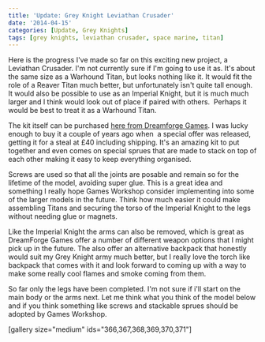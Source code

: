 ```yaml
---
title: 'Update: Grey Knight Leviathan Crusader'
date: '2014-04-15'
categories: [Update, Grey Knights]
tags: [grey knights, leviathan crusader, space marine, titan]
---
```


Here is the progress I've made so far on this exciting new project, a Leviathan Crusader. I'm not currently sure if I'm going to use it as. It's about the same size as a Warhound Titan, but looks nothing like it. It would fit the role of a Reaver Titan much better, but unfortunately isn't quite tall enough. It would also be possible to use as an Imperial Knight, but it is much much larger and I think would look out of place if paired with others.  Perhaps it would be best to treat it as a Warhound Titan.

The kit itself can be purchased [here from Dreamforge Games](http://dreamforge-games.com/products/leviathan-crusader). I was lucky enough to buy it a couple of years ago when  a special offer was released, getting it for a steal at £40 including shipping. It's an amazing kit to put together and even comes on special sprues that are made to stack on top of each other making it easy to keep everything organised.

Screws are used so that all the joints are posable and remain so for the lifetime of the model, avoiding super glue. This is a great idea and something I really hope Games Workshop consider implementing into some of the larger models in the future. Think how much easier it could make assembling Titans and securing the torso of the Imperial Knight to the legs without needing glue or magnets.

Like the Imperial Knight the arms can also be removed, which is great as DreamForge Games offer a number of different weapon options that I might pick up in the future. The also offer an alternative backpack that honestly would suit my Grey Knight army much better, but I really love the torch like backpack that comes with it and look forward to coming up with a way to make some really cool flames and smoke coming from them.

So far only the legs have been completed. I'm not sure if i'll start on the main body or the arms next. Let me think what you think of the model below and if you think something like screws and stackable sprues should be adopted by Games Workshop.

[gallery size="medium" ids="366,367,368,369,370,371"]
